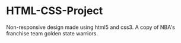 # HTML-CSS-Project
Non-responsive design made using html5 and css3. A copy of NBA's franchise team golden state warriors.
